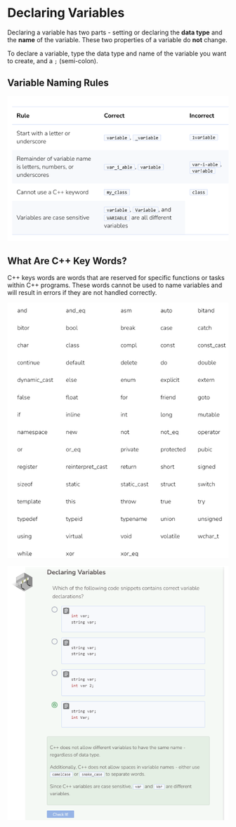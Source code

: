 # Declaring Variables
Declaring a variable has two parts - setting or declaring the **data type** and the **name** of the variable. These two properties of a variable do **not** change.

To declare a variable, type the data type and name of the variable you want to create, and a `;` (semi-colon). 

## Variable Naming Rules

![Variable Naming Rules](_assets/namingRules.png)

## What Are C++ Key Words?
C++ keys words are words that are reserved for specific functions or tasks within C++ programs. These words cannot be used to name variables and will result in errors if they are not handled correctly.

![C++ key words](_assets/cppKeyword.png)

![Question 6](_assets/Q6.png)